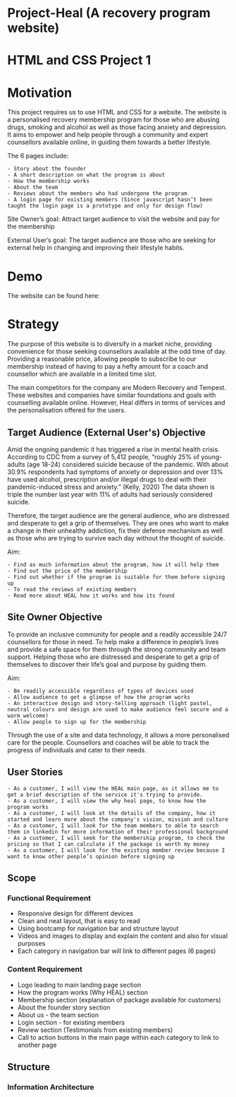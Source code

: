 # Project-Heal (A recovery program website)

# HTML and CSS Project 1 

# Motivation

This project requires us to use HTML and CSS for a website. The website is a personalised recovery membership program for those who are abusing drugs, 
smoking and alcohol as well as those facing anxiety and depression. 
It aims to empower and help people through a community and expert counsellors available online, in guiding them towards a better lifestyle. 

The 6 pages include: 
``` 
- Story about the founder 
- A short description on what the program is about
- How the membership works 
- About the team 
- Reviews about the members who had undergone the program
- A login page for existing members (Since javascript hasn’t been taught the login page is a prototype and only for design flow)
```

Site Owner’s goal: Attract target audience to visit the website and pay for the membership 

External User’s goal: The target audience are those who are seeking for external help in changing and improving their lifestyle habits.

# Demo 

The website can be found here: 

# Strategy 

The purpose of this website is to diversify in a market niche, providing convenience for those seeking counsellors available at the odd time of day. 
Providing a reasonable price, allowing people to subscribe to our membership instead of having to pay a hefty amount for a coach and counsellor 
which are available in a limited time slot. 

The main competitors for the company are Modern Recovery and Tempest. 
These websites and companies have similar foundations and goals with counselling available online. 
However, Heal differs in terms of services and the personalisation offered for the users. 

## Target Audience (External User's) Objective

Amid the ongoing pandemic it has triggered a rise in mental health crisis. According to CDC from a survey of 5,412 people, 
“roughly 25% of young-adults (age 18-24) considered suicide because of the pandemic. With about 30.9% respondents had symptoms of anxiety or depression 
and over 13% have used alcohol, prescription and/or illegal drugs to deal with their pandemic-induced stress and anxiety.” (Kelly, 2020) 
The data shown is triple the number last year with 11% of adults had seriously considered suicide. 

Therefore, the target audience are the general audience, who are distressed and desperate to get a grip of themselves. 
They are ones who want to make a change in their unhealthy addiction, fix their defense mechanism as well as those who are 
trying to survive each day without the thought of suicide. 

Aim: 
```
- Find as much information about the program, how it will help them 
- Find out the price of the membership
- Find out whether if the program is suitable for them before signing up 
- To read the reviews of existing members 
- Read more about HEAL how it works and how its found
```

## Site Owner Objective 
To provide an inclusive community for people and a readily accessible 24/7 counsellors for those in need. 
To help make a difference in people’s lives and provide a safe space for them through the strong community and team support. 
Helping those who are distressed and desperate to get a grip of themselves to discover their life’s goal and purpose by guiding them. 

Aim: 
```
- Be readily accessible regardless of types of devices used 
- Allow audience to get a glimpse of how the program works
- An interactive design and story-telling approach (light pastel, neutral colours and design are used to make audience feel secure and a warm welcome) 
- Allow people to sign up for the membership 
```

Through the use of a site and data technology, it allows a more personalised care for the people. 
Counsellors and coaches will be able to track the progress of individuals and cater to their needs. 

## User Stories 

```
- As a customer, I will view the HEAL main page, as it allows me to get a brief description of the service it's trying to provide.
- As a customer, I will view the why heal page, to know how the program works  
- As a customer, I will look at the details of the company, how it started and learn more about the company's vision, mission and culture
- As a customer, I will look for the team members to able to search them in linkedin for more information of their professional background
- As a customer, I will seek for the membership program, to check the pricing so that I can calculate if the package is worth my money 
- As a customer, I will look for the existing member review because I want to know other people’s opinion before signing up
```

## Scope

### Functional Requirement 

- Responsive design for different devices
- Clean and neat layout, that is easy to read
- Using bootcamp for navigation bar and structure layout 
- Videos and images to display and explain the content and also for visual purposes 
- Each category in navigation bar will link to different pages (6 pages)

### Content Requirement

- Logo leading to main landing page section 
- How the program works (Why HEAL) section 
- Membership section (explanation of package available for customers)
- About the founder story section 
- About us - the team section
- Login section - for existing members 
- Review section (Testimonials from existing members)
- Call to action buttons in the main page within each category to link to another page

## Structure 

### Information Architecture 

<img src="">









































